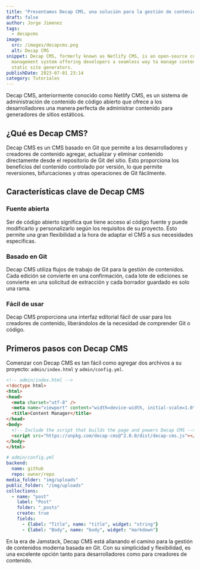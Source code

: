```yaml
---
title: "Presentamos Decap CMS, una solución para la gestión de contenidos"
draft: false
author: Jorge Jimenez
tags:
  - decapcms
image:
  src: /images/decapcms.png
  alt: Decap CMS
snippet: Decap CMS, formerly known as Netlify CMS, is an open-source content
  management system offering developers a seamless way to manage content for
  static site generators.
publishDate: 2023-07-01 23:14
category: Tutoriales
---
```


Decap CMS, anteriormente conocido como Netlify CMS, es un sistema de administración de contenido de código abierto que ofrece a los desarrolladores una manera perfecta de administrar contenido para generadores de sitios estáticos.

## ¿Qué es Decap CMS?

Decap CMS es un CMS basado en Git que permite a los desarrolladores y creadores de contenido agregar, actualizar y eliminar contenido directamente desde el repositorio de Git del sitio. Esto proporciona los beneficios del contenido controlado por versión, lo que permite reversiones, bifurcaciones y otras operaciones de Git fácilmente.

## Características clave de Decap CMS

### Fuente abierta

Ser de código abierto significa que tiene acceso al código fuente y puede modificarlo y personalizarlo según los requisitos de su proyecto. Esto permite una gran flexibilidad a la hora de adaptar el CMS a sus necesidades específicas.

### Basado en Git

Decap CMS utiliza flujos de trabajo de Git para la gestión de contenidos. Cada edición se convierte en una confirmación, cada lote de ediciones se convierte en una solicitud de extracción y cada borrador guardado es solo una rama.

### Fácil de usar

Decap CMS proporciona una interfaz editorial fácil de usar para los creadores de contenido, liberándolos de la necesidad de comprender Git o código.

## Primeros pasos con Decap CMS

Comenzar con Decap CMS es tan fácil como agregar dos archivos a su proyecto: `admin/index.html` y `admin/config.yml`.

```html
<!-- admin/index.html -->
<!doctype html>
<html>
<head>
  <meta charset="utf-8" />
  <meta name="viewport" content="width=device-width, initial-scale=1.0" />
  <title>Content Manager</title>
</head>
<body>
  <!-- Include the script that builds the page and powers Decap CMS -->
  <script src="https://unpkg.com/decap-cms@^2.0.0/dist/decap-cms.js"></script>
</body>
</html>
```

```yaml
# admin/config.yml
backend:
  name: github
  repo: owner/repo
media_folder: "img/uploads"
public_folder: "/img/uploads"
collections:
  - name: "post"
    label: "Post"
    folder: "_posts"
    create: true
    fields:
      - {label: "Title", name: "title", widget: "string"}
      - {label: "Body", name: "body", widget: "markdown"}
```

En la era de Jamstack, Decap CMS está allanando el camino para la gestión de contenidos moderna basada en Git. Con su simplicidad y flexibilidad, es una excelente opción tanto para desarrolladores como para creadores de contenido.
